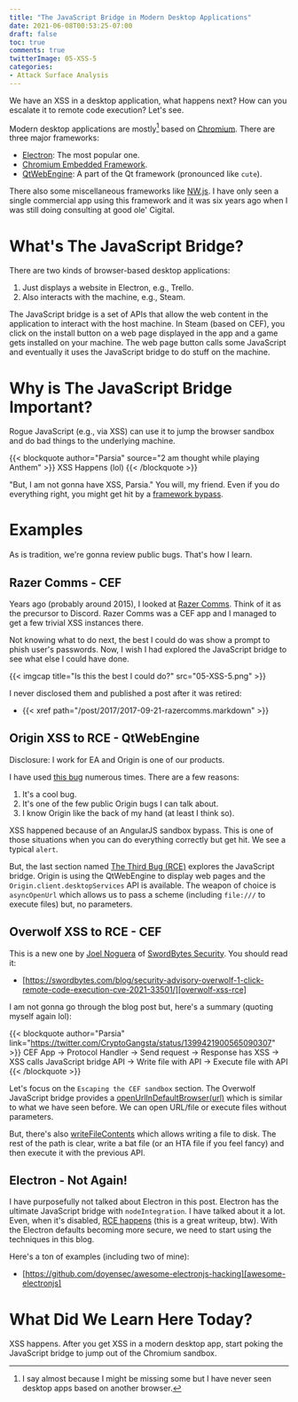 ```yaml
---
title: "The JavaScript Bridge in Modern Desktop Applications"
date: 2021-06-08T00:53:25-07:00
draft: false
toc: true
comments: true
twitterImage: 05-XSS-5
categories:
- Attack Surface Analysis
---
```


We have an XSS in a desktop application, what happens next? How can you
escalate it to remote code execution? Let's see.

<!--more-->

Modern desktop applications are mostly[^1] based on [Chromium][chromium-link].
There are three major frameworks:

* [Electron][electronjs.org]: The most popular one.
* [Chromium Embedded Framework][cef-link].
* [QtWebEngine][qtwebengine-link]: A part of the Qt framework (pronounced like `cute`).

[chromium-link]: https://www.chromium.org/Home
[^1]: I say almost because I might be missing some but I have never seen desktop apps based on another browser.

There also some miscellaneous frameworks like [NW.js][nwjs.io]. I have only seen
a single commercial app using this framework and it was six years ago when I was
still doing consulting at good ole' Cigital.

[electronjs.org]: https://www.electronjs.org/
[cef-link]: https://bitbucket.org/chromiumembedded/cef/src
[qtwebengine-link]: https://wiki.qt.io/QtWebEngine
[nwjs.io]: https://nwjs.io/wh

# What's The JavaScript Bridge?
There are two kinds of browser-based desktop applications:

1. Just displays a website in Electron, e.g., Trello.
2. Also interacts with the machine, e.g., Steam.

The JavaScript bridge is a set of APIs that allow the web content in the
application to interact with the host machine. In Steam (based on CEF), you
click on the install button on a web page displayed in the app and a game gets
installed on your machine. The web page button calls some JavaScript and
eventually it uses the JavaScript bridge to do stuff on the machine.

# Why is The JavaScript Bridge Important?
Rogue JavaScript (e.g., via XSS) can use it to jump the browser sandbox and do
bad things to the underlying machine.

{{< blockquote author="Parsia" source="2 am thought while playing Anthem" >}}
XSS Happens (lol)
{{< /blockquote >}}

"But, I am not gonna have XSS, Parsia." You will, my friend. Even if you do
everything right, you might get hit by a
[framework bypass][angularjs-sandbox-escape].

[angularjs-sandbox-escape]: https://portswigger.net/research/dom-based-angularjs-sandbox-escapes

# Examples
As is tradition, we're gonna review public bugs. That's how I learn.

## Razer Comms - CEF
Years ago (probably around 2015), I looked at [Razer Comms][razer-comms-link].
Think of it as the precursor to Discord. Razer Comms was a CEF app and I managed
to get a few trivial XSS instances there.

[razer-comms-link]: https://mysupport.razer.com/app/answers/detail/a_id/3756/

Not knowing what to do next, the best I could do was show a prompt to phish
user's passwords. Now, I wish I had explored the JavaScript bridge to see what
else I could have done.

{{< imgcap title="Is this the best I could do?" src="05-XSS-5.png" >}}

I never disclosed them and published a post after it was retired:

* {{< xref path="/post/2017/2017-09-21-razercomms.markdown" >}}

## Origin XSS to RCE - QtWebEngine
Disclosure: I work for EA and Origin is one of our products.

I have used [this bug][origin-xss-1] numerous times. There are a few reasons:

1. It's a cool bug.
2. It's one of the few public Origin bugs I can talk about.
3. I know Origin like the back of my hand (at least I think so).

XSS happened because of an AngularJS sandbox bypass. This is one of those
situations when you can do everything correctly but get hit. We see a typical
`alert`.

[origin-xss-1]: https://zero.lol/posts/2019-05-13-xss-to-rce/

But, the last section named [The Third Bug (RCE)][origin-xss-js-bridge] explores
the JavaScript bridge. Origin is using the QtWebEngine to display web pages and
the `Origin.client.desktopServices` API is available. The weapon of choice is
`asyncOpenUrl` which allows us to pass a scheme (including `file:///` to execute
files) but, no parameters.

[origin-xss-js-bridge]: https://zero.lol/posts/2019-05-13-xss-to-rce/#the-third-bug--rce

## Overwolf XSS to RCE - CEF
This is a new one by [Joel Noguera][joel-twitter] of
[SwordBytes Security][swbytes-twitter]. You should read it:

* [https://swordbytes.com/blog/security-advisory-overwolf-1-click-remote-code-execution-cve-2021-33501/][overwolf-xss-rce]

[joel-twitter]: https://twitter.com/niemand_sec
[swbytes-twitter]: https://twitter.com/SwordBytesSec
[overwolf-xss-rce]: https://swordbytes.com/blog/security-advisory-overwolf-1-click-remote-code-execution-cve-2021-33501/

I am not gonna go through the blog post but, here's a summary (quoting myself
again lol):

{{< blockquote author="Parsia" link="https://twitter.com/CryptoGangsta/status/1399421900565090307" >}}
CEF App -> Protocol Handler -> Send request -> Response has XSS ->
XSS calls JavaScript bridge API -> Write file with API -> Execute file with API
{{< /blockquote >}}

Let's focus on the `Escaping the CEF sandbox` section. The Overwolf JavaScript
bridge provides a [openUrlInDefaultBrowser(url)][openurl-overwolf] which is
similar to what we have seen before. We can open URL/file or execute files
without parameters.

[openurl-overwolf]: https://overwolf.github.io/docs/api/overwolf-utils#openurlindefaultbrowserurl

But, there's also [writeFileContents][writefile-overwolf] which allows writing a
file to disk. The rest of the path is clear, write a bat file (or an HTA file if
you feel fancy) and then execute it with the previous API.

[writefile-overwolf]: https://overwolf.github.io/docs/api/overwolf-io#writefilecontentsfilepath-content-encoding-triggeruacifrequired-callback

## Electron - Not Again!
I have purposefully not talked about Electron in this post. Electron has the
ultimate JavaScript bridge with `nodeIntegration`. I have talked about it a lot.
Even, when it's disabled, [RCE happens][discord-rce] (this is a great writeup,
btw). With the Electron defaults becoming more secure, we need to start using
the techniques in this blog.

[discord-rce]: https://mksben.l0.cm/2020/10/discord-desktop-rce.html

Here's a ton of examples (including two of mine):

* [https://github.com/doyensec/awesome-electronjs-hacking][awesome-electronjs]

[awesome-electronjs]: https://github.com/doyensec/awesome-electronjs-hacking

# What Did We Learn Here Today?
XSS happens. After you get XSS in a modern desktop app, start poking the
JavaScript bridge to jump out of the Chromium sandbox.
